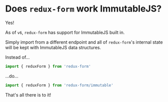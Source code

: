 # Does `redux-form` work ImmutableJS?
  
Yes!

As of `v6`, `redux-form` has support for ImmutableJS built in.

Simply import from a different endpoint and all of `redux-form`'s internal state will be kept 
with ImmutableJS data structures.

Instead of...
```js
import { reduxForm } from 'redux-form'
```

...do...

```js
import { reduxForm } from 'redux-form/immutable'
```

That's all there is to it!
